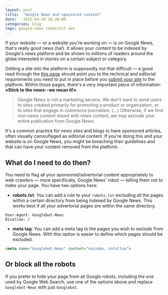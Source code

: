 ```yaml
---
layout: post
title:  "Google News and sponsored content"
date:   2015-04-20 18:38:00
categories: blog
tags: google-news robotstxt seo
---
```

If your website — or a website you're working on — is on Google News, that's really good news (ha!). It allows your content to be indexed by Google's news platform and be shown to millions of readers around the globe interested in stories on a certain subject or category.

Getting a site into the platform is supposedly not that difficult — a good read through the [this page](https://support.google.com/news/publisher/answer/40787?hl=en) should point you to the technical and editorial requirements you need to put in place before you [submit your site](https://partnerdash.google.com/partnerdash/d/news#p:id=pfehome) to the platform. Within those pages, there's a very important piece of information: **«Stick to the news--we mean it!»**.<!--more-->

> Google News is not a marketing service. We don't want to send users to sites created primarily for promoting a product or organization, or to sites that engage in commerce journalism. (...) Otherwise, if we find non-news content mixed with news content, we may exclude your entire publication from Google News.

It's a common practice for news sites and blogs to have sponsored articles, often visually camouflaged as editorial content. If you're doing this and your website is on Google News, you might be breaching their guidelines and that can have your content removed from the platform.

## What do I need to do then?

You need to flag all your sponsored/advertorial content appropriately to web crawlers — more specifically, Google News' robot — telling them not to index your page. You have two options here:

- **robots.txt**: You can add a rule to your `robots.txt` excluding all the pages within a certain directory from being indexed by Google News. This works best if all your advertorial pages are within the same directory.

``` text
User-Agent: Googlebot-News
Disallow: /
```

- **meta tag**: You can add a meta tag to the pages you wish to exclude from Google News. With this option is easier to define which pages should be excluded.

``` html
<meta name="Googlebot-News" content="noindex, nofollow">
```

## Or block all the robots

If you prefer to hide your page from all Google robots, including the one used by Google Web Search, use one of the options above and replace `Googlebot-News` with just `Googlebot`.